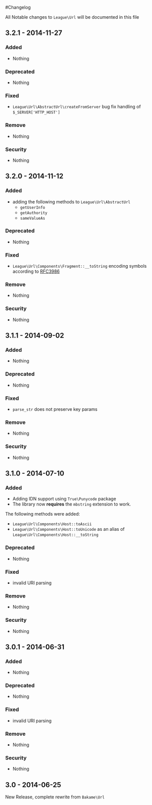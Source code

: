 #Changelog

All Notable changes to `League\Url` will be documented in this file

## 3.2.1 - 2014-11-27

### Added
- Nothing

### Deprecated
- Nothing

### Fixed
- `League\Url\AbstractUrl\createFromServer` bug fix handling of `$_SERVER['HTTP_HOST']`

### Remove
- Nothing

### Security
- Nothing

## 3.2.0 - 2014-11-12

### Added
- adding the following methods to `League\Url\AbstractUrl`
    - `getUserInfo`
    - `getAuthority`
    - `sameValueAs`

### Deprecated
- Nothing

### Fixed
- `League\Url\Components\Fragment::__toString` encoding symbols according to [RFC3986](http://tools.ietf.org/html/rfc3986#section-3.5)

### Remove
- Nothing

### Security
- Nothing

## 3.1.1 - 2014-09-02

### Added
- Nothing

### Deprecated
- Nothing

### Fixed
- `parse_str` does not preserve key params

### Remove
- Nothing

### Security
- Nothing

## 3.1.0 - 2014-07-10

### Added
- Adding IDN support using `True\Punycode` package
- The library now **requires** the `mbstring` extension to work.

The following methods were added:

- `League\Url\Components\Host::toAscii`
- `League\Url\Components\Host::toUnicode` as an alias of `League\Url\Components\Host::__toString`

### Deprecated
- Nothing

### Fixed
- invalid URI parsing

### Remove
- Nothing

### Security
- Nothing

## 3.0.1 - 2014-06-31

### Added
- Nothing

### Deprecated
- Nothing

### Fixed
- invalid URI parsing

### Remove
- Nothing

### Security
- Nothing

## 3.0 - 2014-06-25

New Release, complete rewrite from `Bakame\Url`
